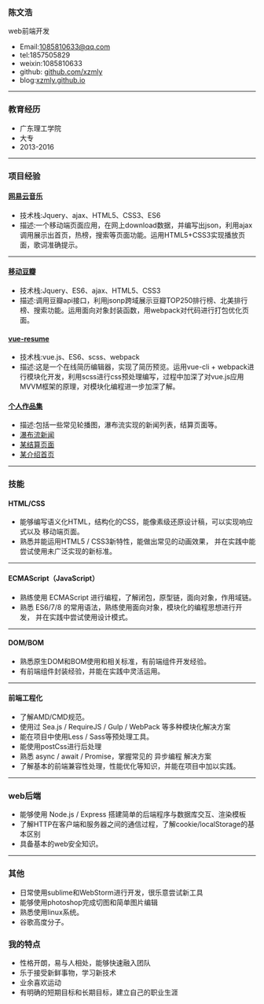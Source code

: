 ### 陈文浩
web前端开发

- Email:1085810633@qq.com
- tel:1857505829
- weixin:1085810633
- github: [github.com/xzmly](https://github.com/xzmly)
- blog:[xzmly.github.io](https://xzmly.github.io/)
***

### 教育经历
- 广东理工学院
- 大专
- 2013-2016
***

### 项目经验
#### [网易云音乐](https://github.com/xzmly/ease-music/blob/master/img/1510714236.png)
- 技术栈:Jquery、ajax、HTML5、CSS3、ES6
- 描述:一个移动端页面应用，在网上download数据，并编写出json，利用ajax调用展示出首页，热榜，搜索等页面功能。运用HTML5+CSS3实现播放页面，歌词准确提示。
***

#### [移动豆瓣](https://github.com/xzmly/Mobile-douban/blob/master/img/1509506084.png)
- 技术栈:Jquery、ES6、ajax、HTML5、CSS3
- 描述:调用豆瓣api接口，利用jsonp跨域展示豆瓣TOP250排行榜、北美排行榜、搜索功能。运用面向对象封装函数，用webpack对代码进行打包优化页面。

#### [vue-resume](https://xzmly.github.io/vue-resumer-1/dist/)
- 技术栈:vue.js、ES6、scss、webpack
- 描述:这是一个在线简历编辑器，实现了简历预览。运用vue-cli + webpack进行模块化开发，利用scss进行css预处理编写，过程中加深了对vue.js应用MVVM框架的原理，对模块化编程进一步加深了解。

#### [个人作品集](https://github.com/xzmly/Mydemo)
- 描述:包括一些常见轮播图，瀑布流实现的新闻列表，结算页面等。
- [瀑布流新闻](https://xzmly.github.io/Mydemo/small%20demo/waterFall%20news/demo.html)
- [某结算页面](https://xzmly.github.io/Mydemo/%E7%BB%93%E7%AE%97%E9%A1%B5%E9%9D%A2/demo.html)
- [某介绍首页](https://xzmly.github.io/Mydemo/small%20demo/practice%20poject/page.html)

***

### 技能
#### HTML/CSS
- 能够编写语义化HTML，结构化的CSS，能像素级还原设计稿，可以实现响应式以及
移动端页面。
- 熟悉并能运用HTML5 / CSS3新特性，能做出常见的动画效果，
并在实践中能尝试使用未广泛实现的新标准。
***

#### ECMAScript（JavaScript）
- 熟练使用 ECMAScript 进行编程，了解闭包，原型链，面向对象，作用域链。
- 熟悉 ES6/7/8 的常用语法，熟练使用面向对象，模块化的编程思想进行开发，
并在实践中尝试使用设计模式。
***

#### DOM/BOM
- 熟悉原生DOM和BOM使用和相关标准，有前端组件开发经验。
- 有前端组件封装经验，并能在实践中灵活运用。
***

#### 前端工程化
- 了解AMD/CMD规范。
- 使用过 Sea.js / RequireJS / Gulp / WebPack 等多种模块化解决方案
- 能在项目中使用Less / Sass等预处理工具。
- 能使用postCss进行后处理
- 熟悉 async / await / Promise，掌握常见的 异步编程 解决方案
- 了解基本的前端兼容性处理，性能优化等知识，并能在项目中加以实践。
***

### web后端
- 能够使用 Node.js / Express 搭建简单的后端程序与数据库交互、渲染模板
- 了解HTTP在客户端和服务器之间的通信过程，了解cookie/localStorage的基本区别
- 具备基本的web安全知识。
***

### 其他
- 日常使用sublime和WebStorm进行开发，很乐意尝试新工具
- 能够使用photoshop完成切图和简单图片编辑
- 熟悉使用linux系统。
- 谷歌高度分子。

### 我的特点
- 性格开朗，易与人相处，能够快速融入团队
- 乐于接受新鲜事物，学习新技术
- 业余喜欢运动
- 有明确的短期目标和长期目标，建立自己的职业生涯
